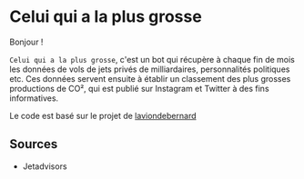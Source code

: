 # Celui qui a la plus grosse

Bonjour ! 

`Celui qui a la plus grosse`, c'est un bot qui récupère à chaque fin de mois les données de vols de jets privés de milliardaires, personnalités politiques etc. Ces données servent ensuite à établir un classement des plus grosses productions de CO², qui est publié sur Instagram et Twitter à des fins informatives.

Le code est basé sur le projet de [laviondebernard](https://github.com/laviondebernard/instagram)


## Sources
- Jetadvisors

